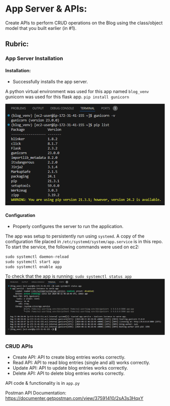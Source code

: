 # App Server & APIs:

Create APIs to perform CRUD operations on the Blog using the class/object model that you built earlier (in #1). 

## Rubric:

### App Server Installation 

#### Installation: 
- Successfully installs the app server. 

A python virtual environment was used for this app named `blog_venv` 
gunicorn was used for this flask app. 
`pip install gunicorn` 

![venv setup](/images/venv_list.png)

#### Configuration 
- Properly configures the server to run the application. 

The app was setup to persistently run using `systemd`. A copy of the configuration file placed in `/etc/systemd/system/app.service` is in this repo.
To start the service, the following commands were used on ec2:
```
sudo systemctl daemon-reload
sudo systemctl start app
sudo systemctl enable app
```

To check that the app is running: `sudo systemctl status app`
![app status](/images/systemd_service_status.png)

### CRUD APIs 
- Create API: API to create blog entries works correctly. 
- Read API: API to read blog entries (single and all) works correctly. 
- Update API: API to update blog entries works correctly. 
- Delete API: API to delete blog entries works correctly. 

API code & functionality is in `app.py`

Postman API Documentation:
https://documenter.getpostman.com/view/37591410/2sA3s3HqxY